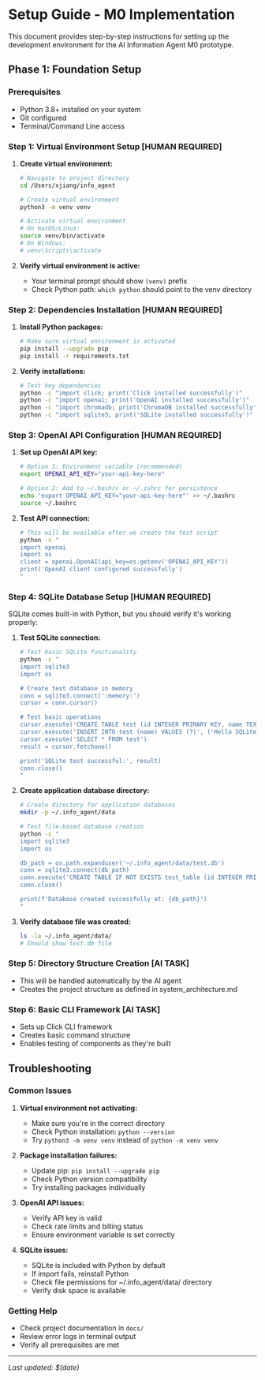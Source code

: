 # Setup Guide - M0 Implementation

This document provides step-by-step instructions for setting up the development environment for the AI Information Agent M0 prototype.

## Phase 1: Foundation Setup

### Prerequisites
- Python 3.8+ installed on your system
- Git configured
- Terminal/Command Line access

### Step 1: Virtual Environment Setup **[HUMAN REQUIRED]**

1. **Create virtual environment:**
   ```bash
   # Navigate to project directory
   cd /Users/xjiang/info_agent
   
   # Create virtual environment
   python3 -m venv venv
   
   # Activate virtual environment
   # On macOS/Linux:
   source venv/bin/activate
   # On Windows:
   # venv\Scripts\activate
   ```

2. **Verify virtual environment is active:**
   - Your terminal prompt should show `(venv)` prefix
   - Check Python path: `which python` should point to the venv directory

### Step 2: Dependencies Installation **[HUMAN REQUIRED]**

1. **Install Python packages:**
   ```bash
   # Make sure virtual environment is activated
   pip install --upgrade pip
   pip install -r requirements.txt
   ```

2. **Verify installations:**
   ```bash
   # Test key dependencies
   python -c "import click; print('Click installed successfully')"
   python -c "import openai; print('OpenAI installed successfully')"
   python -c "import chromadb; print('ChromaDB installed successfully')"
   python -c "import sqlite3; print('SQLite installed successfully')"
   ```

### Step 3: OpenAI API Configuration **[HUMAN REQUIRED]**

1. **Set up OpenAI API key:**
   ```bash
   # Option 1: Environment variable (recommended)
   export OPENAI_API_KEY="your-api-key-here"
   
   # Option 2: Add to ~/.bashrc or ~/.zshrc for persistence
   echo 'export OPENAI_API_KEY="your-api-key-here"' >> ~/.bashrc
   source ~/.bashrc
   ```

2. **Test API connection:**
   ```bash
   # This will be available after we create the test script
   python -c "
   import openai
   import os
   client = openai.OpenAI(api_key=os.getenv('OPENAI_API_KEY'))
   print('OpenAI client configured successfully')
   "
   ```

### Step 4: SQLite Database Setup **[HUMAN REQUIRED]**

SQLite comes built-in with Python, but you should verify it's working properly:

1. **Test SQLite connection:**
   ```bash
   # Test basic SQLite functionality
   python -c "
   import sqlite3
   import os
   
   # Create test database in memory
   conn = sqlite3.connect(':memory:')
   cursor = conn.cursor()
   
   # Test basic operations
   cursor.execute('CREATE TABLE test (id INTEGER PRIMARY KEY, name TEXT)')
   cursor.execute('INSERT INTO test (name) VALUES (?)', ('Hello SQLite',))
   cursor.execute('SELECT * FROM test')
   result = cursor.fetchone()
   
   print('SQLite test successful:', result)
   conn.close()
   "
   ```

2. **Create application database directory:**
   ```bash
   # Create directory for application databases
   mkdir -p ~/.info_agent/data
   
   # Test file-based database creation
   python -c "
   import sqlite3
   import os
   
   db_path = os.path.expanduser('~/.info_agent/data/test.db')
   conn = sqlite3.connect(db_path)
   conn.execute('CREATE TABLE IF NOT EXISTS test_table (id INTEGER PRIMARY KEY)')
   conn.close()
   
   print(f'Database created successfully at: {db_path}')
   "
   ```

3. **Verify database file was created:**
   ```bash
   ls -la ~/.info_agent/data/
   # Should show test.db file
   ```

### Step 5: Directory Structure Creation **[AI TASK]**
- This will be handled automatically by the AI agent
- Creates the project structure as defined in system_architecture.md

### Step 6: Basic CLI Framework **[AI TASK]**
- Sets up Click CLI framework
- Creates basic command structure
- Enables testing of components as they're built

## Troubleshooting

### Common Issues

1. **Virtual environment not activating:**
   - Make sure you're in the correct directory
   - Check Python installation: `python --version`
   - Try `python3 -m venv venv` instead of `python -m venv venv`

2. **Package installation failures:**
   - Update pip: `pip install --upgrade pip`
   - Check Python version compatibility
   - Try installing packages individually

3. **OpenAI API issues:**
   - Verify API key is valid
   - Check rate limits and billing status
   - Ensure environment variable is set correctly

4. **SQLite issues:**
   - SQLite is included with Python by default
   - If import fails, reinstall Python
   - Check file permissions for ~/.info_agent/data/ directory
   - Verify disk space is available

### Getting Help
- Check project documentation in `docs/`
- Review error logs in terminal output
- Verify all prerequisites are met

---
*Last updated: $(date)*
